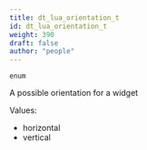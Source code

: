 ```yaml
---
title: dt_lua_orientation_t
id: dt_lua_orientation_t
weight: 390
draft: false
author: "people"
---
```


`enum`

A possible orientation for a widget

Values:
* horizontal
* vertical

